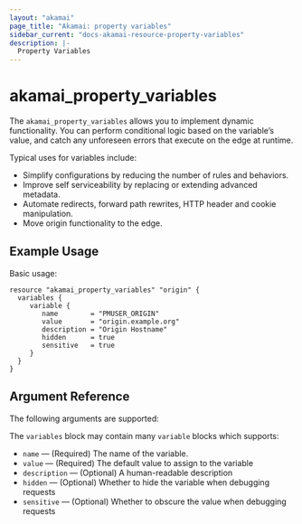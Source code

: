```yaml
---
layout: "akamai"
page_title: "Akamai: property variables"
sidebar_current: "docs-akamai-resource-property-variables"
description: |-
  Property Variables
---
```


# akamai_property_variables


The `akamai_property_variables` allows you to implement dynamic functionality. You can perform conditional logic based on the variable’s value, and catch any unforeseen errors that execute on the edge at runtime.

Typical uses for variables include:

* Simplify configurations by reducing the number of rules and behaviors.
* Improve self serviceability by replacing or extending advanced metadata.
* Automate redirects, forward path rewrites, HTTP header and cookie manipulation.
* Move origin functionality to the edge.


## Example Usage

Basic usage:

```hcl
resource "akamai_property_variables" "origin" {
  variables {
     variable {
        name        = "PMUSER_ORIGIN"
        value       = "origin.example.org"
        description = "Origin Hostname"
        hidden      = true
        sensitive   = true
     }
  }
}
```

## Argument Reference

The following arguments are supported:

The `variables` block may contain many `variable` blocks which supports:

* `name` — (Required) The name of the variable.
* `value` — (Required) The default value to assign to the variable
* `description` — (Optional) A human-readable description
* `hidden` — (Optional) Whether to hide the variable when debugging requests
* `sensitive` — (Optional) Whether to obscure the value when debugging requests
